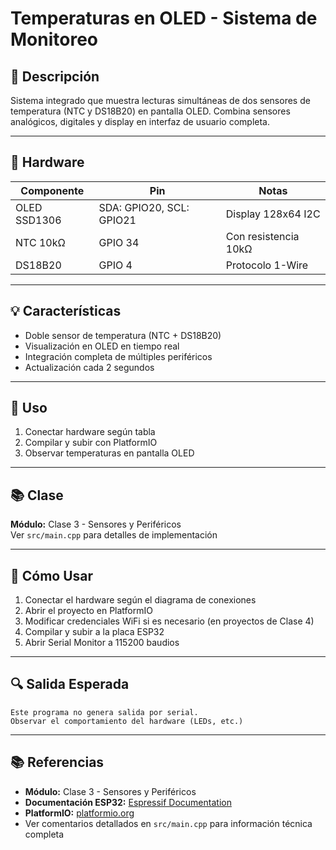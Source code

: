 # Temperaturas en OLED - Sistema de Monitoreo

## 📖 Descripción

Sistema integrado que muestra lecturas simultáneas de dos sensores de temperatura (NTC y DS18B20) en pantalla OLED. Combina sensores analógicos, digitales y display en interfaz de usuario completa.

---

## 🔧 Hardware

| Componente | Pin | Notas |
|------------|-----|-------|
| OLED SSD1306 | SDA: GPIO20, SCL: GPIO21 | Display 128x64 I2C |
| NTC 10kΩ | GPIO 34 | Con resistencia 10kΩ |
| DS18B20 | GPIO 4 | Protocolo 1-Wire |

---

## 💡 Características

- Doble sensor de temperatura (NTC + DS18B20)
- Visualización en OLED en tiempo real
- Integración completa de múltiples periféricos
- Actualización cada 2 segundos

---

## 🚀 Uso

1. Conectar hardware según tabla
2. Compilar y subir con PlatformIO
3. Observar temperaturas en pantalla OLED

---

## 📚 Clase

**Módulo:** Clase 3 - Sensores y Periféricos  
Ver `src/main.cpp` para detalles de implementación

---

## 🚀 Cómo Usar

1. Conectar el hardware según el diagrama de conexiones
2. Abrir el proyecto en PlatformIO
3. Modificar credenciales WiFi si es necesario (en proyectos de Clase 4)
4. Compilar y subir a la placa ESP32
5. Abrir Serial Monitor a 115200 baudios

---

## 🔍 Salida Esperada

```
Este programa no genera salida por serial.
Observar el comportamiento del hardware (LEDs, etc.)
```

---

## 📚 Referencias

- **Módulo:** Clase 3 - Sensores y Periféricos
- **Documentación ESP32:** [Espressif Documentation](https://docs.espressif.com/)
- **PlatformIO:** [platformio.org](https://platformio.org/)
- Ver comentarios detallados en `src/main.cpp` para información técnica completa

